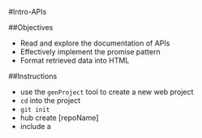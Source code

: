 #Intro-APIs

##Objectives

  * Read and explore the documentation of APIs
  * Effectively implement the promise pattern
  * Format retrieved data into HTML

##Instructions

* use the `genProject` tool to create a new web project
* `cd` into the project
* `git init`
* hub create [repoName]
* include a <script> tag in your index.html that links to the jquery source code (make sure you put it *above* your own script)
* hack away at your `script.js` to create the patterns below!


###Normal Mode

Retrieve data on all legislators, reproducing the page shown below: ![](./static.png)


###Adventure Mode

Include a text input at the top of your page. If the user enters a ZIP code and types enter, your app should retrieve data on local legislators. See gif below: ![](./adventure_mode.gif)


###Master Mode

Reconfigure your api request so that the database only returns 10 requests at once. Add a "see more" button at the bottom of the page. If the user clicks this button, 10 additional congresspersons should be *appended* to the bottom of the list. The user should be able to click for more legislators repeatedly until they exhaust the database (there are 540 legislators total). 

Note that for this feature you'll have to use the optional `per_page` and `page` parameters that can be sent with the request. 

##Deliverables 

A link to a live site on gh-pages showcasing your work.
